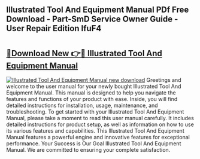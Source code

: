 ## Illustrated Tool And Equipment Manual PDf Free Download - Part-SmD Service Owner Guide - User Repair Edition IfuF4

# <h2><a href="http://bc83958.oget.top/?id=Illustrated+Tool+And+Equipment+Manual">🔗Download New 👉🔴 Illustrated Tool And Equipment Manual</a></h2>

[![Illustrated Tool And Equipment Manual new download](https://i.imgur.com/5g1atiW.png)](http://bc83958.oget.top/?id=Illustrated+Tool+And+Equipment+Manual)
Greetings and welcome to the user manual for your newly bought Illustrated Tool And Equipment Manual. This manual is designed to help you navigate the features and functions of your product with ease. Inside, you will find detailed instructions for installation, usage, maintenance, and troubleshooting. To get started with your Illustrated Tool And Equipment Manual, please take a moment to read this user manual carefully. It includes detailed instructions for product setup, as well as information on how to use its various features and capabilities. This Illustrated Tool And Equipment Manual features a powerful engine and innovative features for exceptional performance. Your Success is Our Goal Illustrated Tool And Equipment Manual. We are committed to ensuring your complete satisfaction.
